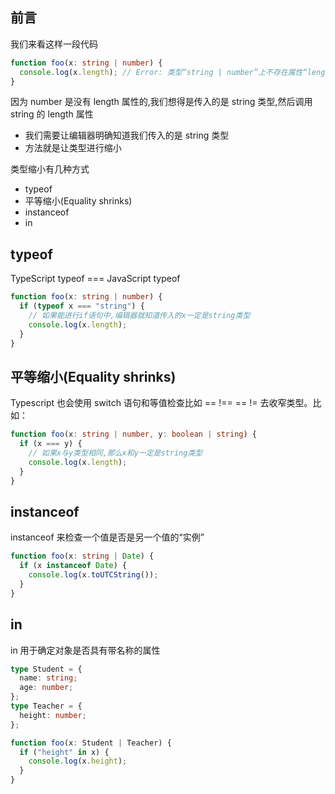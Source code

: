 ## 前言

我们来看这样一段代码

```ts
function foo(x: string | number) {
  console.log(x.length); // Error: 类型“string | number”上不存在属性“length”。类型“number”上不存在属性“length”
}
```

因为 number 是没有 length 属性的,我们想得是传入的是 string 类型,然后调用 string 的 length 属性

- 我们需要让编辑器明确知道我们传入的是 string 类型
- 方法就是让类型进行缩小

类型缩小有几种方式

- typeof
- 平等缩小(Equality shrinks)
- instanceof
- in

## typeof

TypeScript typeof === JavaScript typeof

```ts
function foo(x: string | number) {
  if (typeof x === "string") {
    // 如果能进行if语句中,编辑器就知道传入的x一定是string类型
    console.log(x.length);
  }
}
```

## 平等缩小(Equality shrinks)

Typescript 也会使用 switch 语句和等值检查比如 == !== == != 去收窄类型。比如：

```ts
function foo(x: string | number, y: boolean | string) {
  if (x === y) {
    // 如果x与y类型相同,那么x和y一定是string类型
    console.log(x.length);
  }
}
```

## instanceof

instanceof 来检查一个值是否是另一个值的“实例”

```ts
function foo(x: string | Date) {
  if (x instanceof Date) {
    console.log(x.toUTCString());
  }
}
```

## in

in 用于确定对象是否具有带名称的属性

```ts
type Student = {
  name: string;
  age: number;
};
type Teacher = {
  height: number;
};

function foo(x: Student | Teacher) {
  if ("height" in x) {
    console.log(x.height);
  }
}
```
